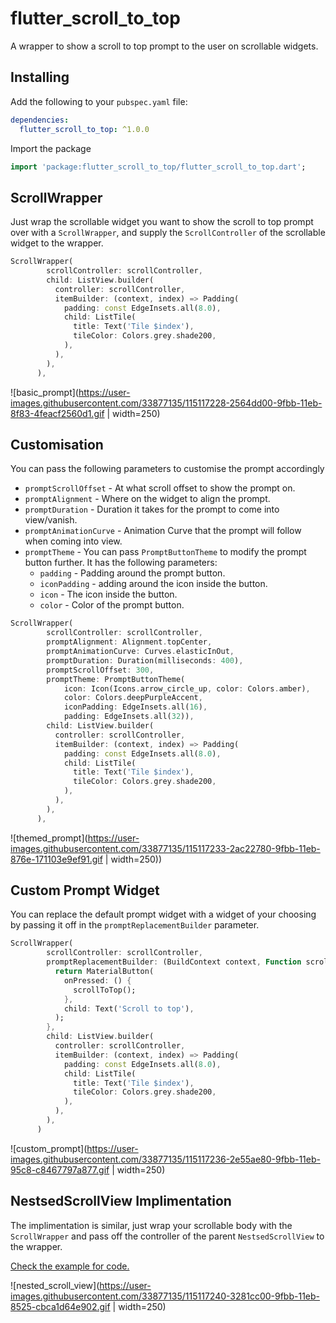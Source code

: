 # flutter_scroll_to_top

A wrapper to show a scroll to top prompt to the user on scrollable widgets.

## Installing

Add the following to your `pubspec.yaml` file:

```yaml
dependencies:
  flutter_scroll_to_top: ^1.0.0
```
      
Import the package
```dart
import 'package:flutter_scroll_to_top/flutter_scroll_to_top.dart';
```
      
## ScrollWrapper

Just wrap the scrollable widget you want to show the scroll to top prompt over with a `ScrollWrapper`, and supply the `ScrollController` of the scrollable widget to the wrapper.

```dart
ScrollWrapper(
        scrollController: scrollController,
        child: ListView.builder(
          controller: scrollController,
          itemBuilder: (context, index) => Padding(
            padding: const EdgeInsets.all(8.0),
            child: ListTile(
              title: Text('Tile $index'),
              tileColor: Colors.grey.shade200,
            ),
          ),
        ),
      ),
```
![basic_prompt](https://user-images.githubusercontent.com/33877135/115117228-2564dd00-9fbb-11eb-8f83-4feacf2560d1.gif | width=250)


## Customisation

You can pass the following parameters to customise the prompt accordingly
- `promptScrollOffset` - At what scroll offset to show the prompt on.
- `promptAlignment` - Where on the widget to align the prompt.
- `promptDuration` - Duration it takes for the prompt to come into view/vanish.
- `promptAnimationCurve` - Animation Curve that the prompt will follow when coming into view.
- `promptTheme` - You can pass `PromptButtonTheme` to modify the prompt button further. It has the following parameters:
    - `padding` - Padding around the prompt button.
    - `iconPadding` - adding around the icon inside the button.
    - `icon` - The icon inside the button.
    - `color` - Color of the prompt button.

```dart
ScrollWrapper(
        scrollController: scrollController,
        promptAlignment: Alignment.topCenter,
        promptAnimationCurve: Curves.elasticInOut,
        promptDuration: Duration(milliseconds: 400),
        promptScrollOffset: 300,
        promptTheme: PromptButtonTheme(
            icon: Icon(Icons.arrow_circle_up, color: Colors.amber),
            color: Colors.deepPurpleAccent,
            iconPadding: EdgeInsets.all(16),
            padding: EdgeInsets.all(32)),
        child: ListView.builder(
          controller: scrollController,
          itemBuilder: (context, index) => Padding(
            padding: const EdgeInsets.all(8.0),
            child: ListTile(
              title: Text('Tile $index'),
              tileColor: Colors.grey.shade200,
            ),
          ),
        ),
      ),
```
![themed_prompt](https://user-images.githubusercontent.com/33877135/115117233-2ac22780-9fbb-11eb-876e-171103e9ef91.gif | width=250))


## Custom Prompt Widget

You can replace the default prompt widget with a widget of your choosing by passing it off in the `promptReplacementBuilder` parameter.

```dart
ScrollWrapper(
        scrollController: scrollController,
        promptReplacementBuilder: (BuildContext context, Function scrollToTop) {
          return MaterialButton(
            onPressed: () {
              scrollToTop();
            },
            child: Text('Scroll to top'),
          );
        },
        child: ListView.builder(
          controller: scrollController,
          itemBuilder: (context, index) => Padding(
            padding: const EdgeInsets.all(8.0),
            child: ListTile(
              title: Text('Tile $index'),
              tileColor: Colors.grey.shade200,
            ),
          ),
        ),
      )
```
![custom_prompt](https://user-images.githubusercontent.com/33877135/115117236-2e55ae80-9fbb-11eb-95c8-c8467797a877.gif | width=250)


## NestsedScrollView Implimentation

The implimentation is similar, just wrap your scrollable body with the `ScrollWrapper` and pass off the controller of the parent `NestsedScrollView` to the wrapper.

[Check the example for code.](https://github.com/NamanShergill/flutter_scroll_to_top/blob/main/example/lib/pages/nested_scroll_view_example.dart)

![nested_scroll_view](https://user-images.githubusercontent.com/33877135/115117240-3281cc00-9fbb-11eb-8525-cbca1d64e902.gif | width=250)

